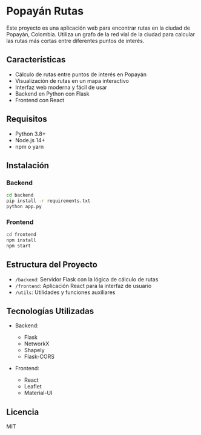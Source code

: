 # Popayán Rutas

Este proyecto es una aplicación web para encontrar rutas en la ciudad de Popayán, Colombia. Utiliza un grafo de la red vial de la ciudad para calcular las rutas más cortas entre diferentes puntos de interés.

## Características

- Cálculo de rutas entre puntos de interés en Popayán
- Visualización de rutas en un mapa interactivo
- Interfaz web moderna y fácil de usar
- Backend en Python con Flask
- Frontend con React

## Requisitos

- Python 3.8+
- Node.js 14+
- npm o yarn

## Instalación

### Backend

```bash
cd backend
pip install -r requirements.txt
python app.py
```

### Frontend

```bash
cd frontend
npm install
npm start
```

## Estructura del Proyecto

- `/backend`: Servidor Flask con la lógica de cálculo de rutas
- `/frontend`: Aplicación React para la interfaz de usuario
- `/utils`: Utilidades y funciones auxiliares

## Tecnologías Utilizadas

- Backend:
  - Flask
  - NetworkX
  - Shapely
  - Flask-CORS

- Frontend:
  - React
  - Leaflet
  - Material-UI

## Licencia

MIT 